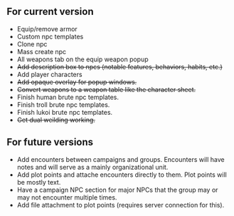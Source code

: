 ## For current version ##
* Equip/remove armor
* Custom npc templates
* Clone npc
* Mass create npc
* All weapons tab on the equip weapon popup
* <strike>Add description box to npcs (notable features, behaviors, habits, etc.)</strike>
* Add player characters
* <strike>Add opaque overlay for popup windows.</strike>
* <strike>Convert weapons to a weapon table like the character sheet.</strike>
* Finish human brute npc templates.
* Finish troll brute npc templates.
* Finish lukoi brute npc templates.
* <strike>Get dual weilding working.</strike>


## For future versions ##
* Add encounters between campaigns and groups.  Encounters will have notes and will serve as a mainly organizational unit.
* Add plot points and attache encounters directly to them.  Plot points will be mostly text.
* Have a campaign NPC section for major NPCs that the group may or may not encounter multiple times.
* Add file attachment to plot points (requires server connection for this).